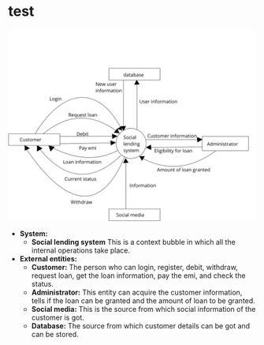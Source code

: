 # test
![ContextDiagram](https://github.com/Ghost---Shadow/social-score-lending-documentation/blob/master/images/ContextDiagram.png)


+ **System:**
  - **Social lending system**
      This is a context bubble in which all the internal operations take place.
+ **External entities:**
  - **Customer:**
      The person who can login, register, debit, withdraw, request loan, get the loan information, pay the emi, and check the       status.
  - **Administrator:**
      This entity can acquire the customer information, tells if the loan can be granted and the amount of loan to be granted.
  - **Social media:**
      This is the source from which social information of the customer is got.
  - **Database:**
      The source from which customer details can be got and can be stored.	
